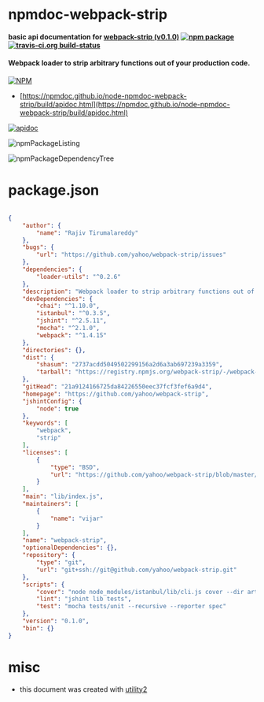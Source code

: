 # npmdoc-webpack-strip

#### basic api documentation for  [webpack-strip (v0.1.0)](https://github.com/yahoo/webpack-strip)  [![npm package](https://img.shields.io/npm/v/npmdoc-webpack-strip.svg?style=flat-square)](https://www.npmjs.org/package/npmdoc-webpack-strip) [![travis-ci.org build-status](https://api.travis-ci.org/npmdoc/node-npmdoc-webpack-strip.svg)](https://travis-ci.org/npmdoc/node-npmdoc-webpack-strip)

#### Webpack loader to strip arbitrary functions out of your production code.

[![NPM](https://nodei.co/npm/webpack-strip.png?downloads=true&downloadRank=true&stars=true)](https://www.npmjs.com/package/webpack-strip)

- [https://npmdoc.github.io/node-npmdoc-webpack-strip/build/apidoc.html](https://npmdoc.github.io/node-npmdoc-webpack-strip/build/apidoc.html)

[![apidoc](https://npmdoc.github.io/node-npmdoc-webpack-strip/build/screenCapture.buildCi.browser.%252Ftmp%252Fbuild%252Fapidoc.html.png)](https://npmdoc.github.io/node-npmdoc-webpack-strip/build/apidoc.html)

![npmPackageListing](https://npmdoc.github.io/node-npmdoc-webpack-strip/build/screenCapture.npmPackageListing.svg)

![npmPackageDependencyTree](https://npmdoc.github.io/node-npmdoc-webpack-strip/build/screenCapture.npmPackageDependencyTree.svg)



# package.json

```json

{
    "author": {
        "name": "Rajiv Tirumalareddy"
    },
    "bugs": {
        "url": "https://github.com/yahoo/webpack-strip/issues"
    },
    "dependencies": {
        "loader-utils": "^0.2.6"
    },
    "description": "Webpack loader to strip arbitrary functions out of your production code.",
    "devDependencies": {
        "chai": "^1.10.0",
        "istanbul": "^0.3.5",
        "jshint": "^2.5.11",
        "mocha": "^2.1.0",
        "webpack": "^1.4.15"
    },
    "directories": {},
    "dist": {
        "shasum": "2737acdd5049502299156a2d6a3ab697239a3359",
        "tarball": "https://registry.npmjs.org/webpack-strip/-/webpack-strip-0.1.0.tgz"
    },
    "gitHead": "21a9124166725da84226550eec37fcf3fef6a9d4",
    "homepage": "https://github.com/yahoo/webpack-strip",
    "jshintConfig": {
        "node": true
    },
    "keywords": [
        "webpack",
        "strip"
    ],
    "licenses": [
        {
            "type": "BSD",
            "url": "https://github.com/yahoo/webpack-strip/blob/master/LICENSE.md"
        }
    ],
    "main": "lib/index.js",
    "maintainers": [
        {
            "name": "vijar"
        }
    ],
    "name": "webpack-strip",
    "optionalDependencies": {},
    "repository": {
        "type": "git",
        "url": "git+ssh://git@github.com/yahoo/webpack-strip.git"
    },
    "scripts": {
        "cover": "node node_modules/istanbul/lib/cli.js cover --dir artifacts -- ./node_modules/mocha/bin/_mocha tests/unit/ --recursive --reporter spec",
        "lint": "jshint lib tests",
        "test": "mocha tests/unit --recursive --reporter spec"
    },
    "version": "0.1.0",
    "bin": {}
}
```



# misc
- this document was created with [utility2](https://github.com/kaizhu256/node-utility2)
